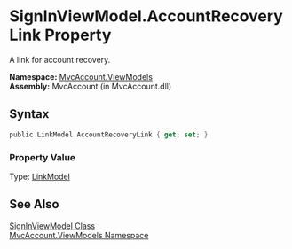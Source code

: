 SignInViewModel.AccountRecoveryLink Property
============================================
A link for account recovery.

**Namespace:** [MvcAccount.ViewModels][1]  
**Assembly:** MvcAccount (in MvcAccount.dll)

Syntax
------

```csharp
public LinkModel AccountRecoveryLink { get; set; }
```

### Property Value
Type: [LinkModel][2]

See Also
--------
[SignInViewModel Class][3]  
[MvcAccount.ViewModels Namespace][1]  

[1]: ../README.md
[2]: ../LinkModel/README.md
[3]: README.md
